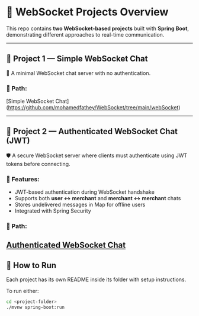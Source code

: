 # 🔌 WebSocket Projects Overview

This repo contains **two WebSocket-based projects** built with **Spring Boot**, demonstrating different approaches to real-time communication.

---

## 📁 Project 1 — Simple WebSocket Chat

📡 A minimal WebSocket chat server with no authentication.



### 📂 Path:
 [Simple WebSocket Chat] (https://github.com/mohamedfathey/WebSocket/tree/main/webSocket)


---

## 🔐 Project 2 — Authenticated WebSocket Chat (JWT)

🛡️ A secure WebSocket server where clients must authenticate using JWT tokens before connecting.

### 🔧 Features:
- JWT-based authentication during WebSocket handshake
- Supports both **user ↔ merchant** and **merchant ↔ merchant** chats
- Stores undelivered messages in Map for offline users
- Integrated with Spring Security

### 📂 Path:
 [Authenticated WebSocket Chat](https://github.com/mohamedfathey/WebSocket/tree/main/webSocketWithToken)
---

## 🚀 How to Run

Each project has its own README inside its folder with setup instructions.

To run either:
```bash
cd <project-folder>
./mvnw spring-boot:run
